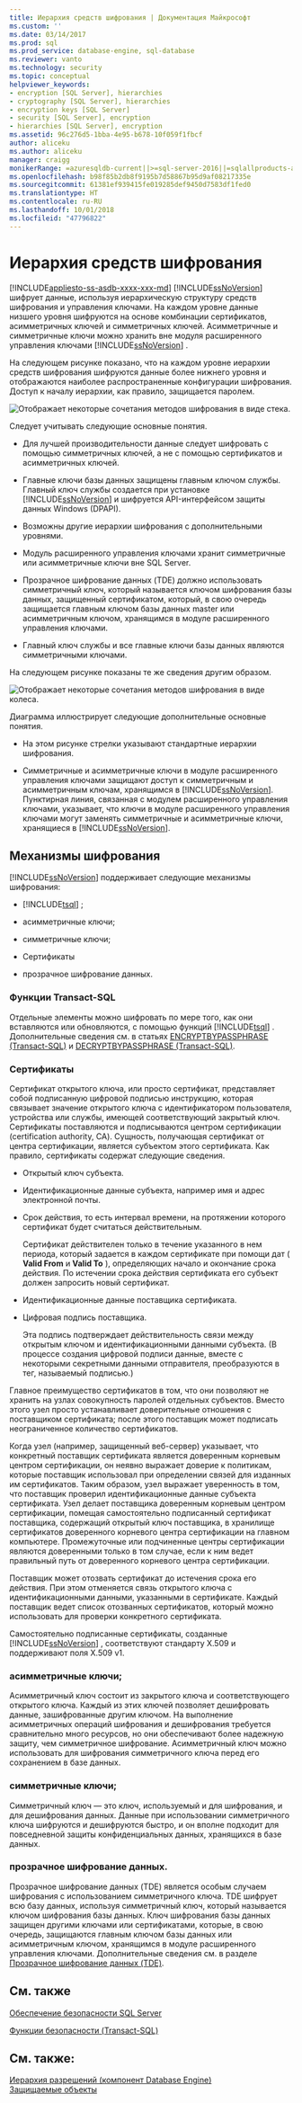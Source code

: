 ```yaml
---
title: Иерархия средств шифрования | Документация Майкрософт
ms.custom: ''
ms.date: 03/14/2017
ms.prod: sql
ms.prod_service: database-engine, sql-database
ms.reviewer: vanto
ms.technology: security
ms.topic: conceptual
helpviewer_keywords:
- encryption [SQL Server], hierarchies
- cryptography [SQL Server], hierarchies
- encryption keys [SQL Server]
- security [SQL Server], encryption
- hierarchies [SQL Server], encryption
ms.assetid: 96c276d5-1bba-4e95-b678-10f059f1fbcf
author: aliceku
ms.author: aliceku
manager: craigg
monikerRange: =azuresqldb-current||>=sql-server-2016||=sqlallproducts-allversions||>=sql-server-linux-2017||=azuresqldb-mi-current
ms.openlocfilehash: b98f85b2db8f9195b7d58867b95d9af08217335e
ms.sourcegitcommit: 61381ef939415fe019285def9450d7583df1fed0
ms.translationtype: HT
ms.contentlocale: ru-RU
ms.lasthandoff: 10/01/2018
ms.locfileid: "47796822"
---
```

# <a name="encryption-hierarchy"></a>Иерархия средств шифрования
[!INCLUDE[appliesto-ss-asdb-xxxx-xxx-md](../../../includes/appliesto-ss-asdb-xxxx-xxx-md.md)]
  [!INCLUDE[ssNoVersion](../../../includes/ssnoversion-md.md)] шифрует данные, используя иерархическую структуру средств шифрования и управления ключами. На каждом уровне данные низшего уровня шифруются на основе комбинации сертификатов, асимметричных ключей и симметричных ключей. Асимметричные и симметричные ключи можно хранить вне модуля расширенного управления ключами [!INCLUDE[ssNoVersion](../../../includes/ssnoversion-md.md)] .  
  
 На следующем рисунке показано, что на каждом уровне иерархии средств шифрования шифруются данные более нижнего уровня и отображаются наиболее распространенные конфигурации шифрования. Доступ к началу иерархии, как правило, защищается паролем.  
  
 ![Отображает некоторые сочетания методов шифрования в виде стека.](../../../relational-databases/security/encryption/media/encryption-hierarchy-stack.gif "Отображает некоторые сочетания методов шифрования в виде стека.")  
  
 Следует учитывать следующие основные понятия.  
  
-   Для лучшей производительности данные следует шифровать с помощью симметричных ключей, а не с помощью сертификатов и асимметричных ключей.  
  
-   Главные ключи базы данных защищены главным ключом службы. Главный ключ службы создается при установке [!INCLUDE[ssNoVersion](../../../includes/ssnoversion-md.md)] и шифруется API-интерфейсом защиты данных Windows (DPAPI).  
  
-   Возможны другие иерархии шифрования с дополнительными уровнями.  
  
-   Модуль расширенного управления ключами хранит симметричные или асимметричные ключи вне SQL Server.  
  
-   Прозрачное шифрование данных (TDE) должно использовать симметричный ключ, который называется ключом шифрования базы данных, защищенный сертификатом, который, в свою очередь защищается главным ключом базы данных master или асимметричным ключом, хранящимся в модуле расширенного управления ключами.  
  
-   Главный ключ службы и все главные ключи базы данных являются симметричными ключами.  
  
 На следующем рисунке показаны те же сведения другим образом.  
  
 ![Отображает некоторые сочетания методов шифрования в виде колеса. ](../../../relational-databases/security/encryption/media/encryption-hierarchy-wheel.gif "Отображает некоторые сочетания методов шифрования в виде колеса.")  
  
 Диаграмма иллюстрирует следующие дополнительные основные понятия.  
  
-   На этом рисунке стрелки указывают стандартные иерархии шифрования.  
  
-   Симметричные и асимметричные ключи в модуле расширенного управления ключами защищают доступ к симметричным и асимметричным ключам, хранящимся в [!INCLUDE[ssNoVersion](../../../includes/ssnoversion-md.md)]. Пунктирная линия, связанная с модулем расширенного управления ключами, указывает, что ключи в модуле расширенного управления ключами могут заменять симметричные и асимметричные ключи, хранящиеся в [!INCLUDE[ssNoVersion](../../../includes/ssnoversion-md.md)].  
  
## <a name="encryption-mechanisms"></a>Механизмы шифрования  
 [!INCLUDE[ssNoVersion](../../../includes/ssnoversion-md.md)] поддерживает следующие механизмы шифрования:  
  
-   [!INCLUDE[tsql](../../../includes/tsql-md.md)] ;  
  
-   асимметричные ключи;  
  
-   симметричные ключи;  
  
-   Сертификаты  
  
-   прозрачное шифрование данных.  
  
### <a name="transact-sql-functions"></a>Функции Transact-SQL  
 Отдельные элементы можно шифровать по мере того, как они вставляются или обновляются, с помощью функций [!INCLUDE[tsql](../../../includes/tsql-md.md)] . Дополнительные сведения см. в статьях [ENCRYPTBYPASSPHRASE (Transact-SQL)](../../../t-sql/functions/encryptbypassphrase-transact-sql.md) и [DECRYPTBYPASSPHRASE (Transact-SQL)](../../../t-sql/functions/decryptbypassphrase-transact-sql.md).  
  
### <a name="certificates"></a>Сертификаты  
 Сертификат открытого ключа, или просто сертификат, представляет собой подписанную цифровой подписью инструкцию, которая связывает значение открытого ключа с идентификатором пользователя, устройства или службы, имеющей соответствующий закрытый ключ. Сертификаты поставляются и подписываются центром сертификации (certification authority, CA). Сущность, получающая сертификат от центра сертификации, является субъектом этого сертификата. Как правило, сертификаты содержат следующие сведения.  
  
-   Открытый ключ субъекта.  
  
-   Идентификационные данные субъекта, например имя и адрес электронной почты.  
  
-   Срок действия, то есть интервал времени, на протяжении которого сертификат будет считаться действительным.  
  
     Сертификат действителен только в течение указанного в нем периода, который задается в каждом сертификате при помощи дат ( **Valid From** и **Valid To** ), определяющих начало и окончание срока действия. По истечении срока действия сертификата его субъект должен запросить новый сертификат.  
  
-   Идентификационные данные поставщика сертификата.  
  
-   Цифровая подпись поставщика.  
  
     Эта подпись подтверждает действительность связи между открытым ключом и идентификационными данными субъекта. (В процессе создания цифровой подписи данные, вместе с некоторыми секретными данными отправителя, преобразуются в тег, называемый подписью.)  
  
 Главное преимущество сертификатов в том, что они позволяют не хранить на узлах совокупность паролей отдельных субъектов. Вместо этого узел просто устанавливает доверительные отношения с поставщиком сертификата; после этого поставщик может подписать неограниченное количество сертификатов.  
  
 Когда узел (например, защищенный веб-сервер) указывает, что конкретный поставщик сертификата является доверенным корневым центром сертификации, он неявно выражает доверие к политикам, которые поставщик использовал при определении связей для изданных им сертификатов. Таким образом, узел выражает уверенность в том, что поставщик проверил идентификационные данные субъекта сертификата. Узел делает поставщика доверенным корневым центром сертификации, помещая самостоятельно подписанный сертификат поставщика, содержащий открытый ключ поставщика, в хранилище сертификатов доверенного корневого центра сертификации на главном компьютере. Промежуточные или подчиненные центры сертификации являются доверенными только в том случае, если к ним ведет правильный путь от доверенного корневого центра сертификации.  
  
 Поставщик может отозвать сертификат до истечения срока его действия. При этом отменяется связь открытого ключа с идентификационными данными, указанными в сертификате. Каждый поставщик ведет список отозванных сертификатов, который можно использовать для проверки конкретного сертификата.  
  
 Самостоятельно подписанные сертификаты, созданные [!INCLUDE[ssNoVersion](../../../includes/ssnoversion-md.md)] , соответствуют стандарту X.509 и поддерживают поля X.509 v1.  
  
### <a name="asymmetric-keys"></a>асимметричные ключи;  
 Асимметричный ключ состоит из закрытого ключа и соответствующего открытого ключа. Каждый из этих ключей позволяет дешифровать данные, зашифрованные другим ключом. На выполнение асимметричных операций шифрования и дешифрования требуется сравнительно много ресурсов, но они обеспечивают более надежную защиту, чем симметричное шифрование. Асимметричный ключ можно использовать для шифрования симметричного ключа перед его сохранением в базе данных.  
  
### <a name="symmetric-keys"></a>симметричные ключи;  
 Симметричный ключ — это ключ, используемый и для шифрования, и для дешифрования данных. Данные при использовании симметричного ключа шифруются и дешифруются быстро, и он вполне подходит для повседневной защиты конфиденциальных данных, хранящихся в базе данных.  
  
### <a name="transparent-data-encryption"></a>прозрачное шифрование данных.  
 Прозрачное шифрование данных (TDE) является особым случаем шифрования с использованием симметричного ключа. TDE шифрует всю базу данных, используя симметричный ключ, который называется ключом шифрования базы данных. Ключ шифрования базы данных защищен другими ключами или сертификатами, которые, в свою очередь, защищаются главным ключом базы данных или асимметричным ключом, хранящимся в модуле расширенного управления ключами. Дополнительные сведения см. в разделе [Прозрачное шифрование данных (TDE)](../../../relational-databases/security/encryption/transparent-data-encryption.md).  
  
## <a name="related-content"></a>См. также  
 [Обеспечение безопасности SQL Server](../../../relational-databases/security/securing-sql-server.md)  
  
 [Функции безопасности (Transact-SQL)](../../../t-sql/functions/security-functions-transact-sql.md)  
  
## <a name="see-also"></a>См. также:  
 [Иерархия разрешений (компонент Database Engine)](../../../relational-databases/security/permissions-hierarchy-database-engine.md)   
 [Защищаемые объекты](../../../relational-databases/security/securables.md)  
  
  

